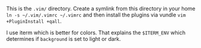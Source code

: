 This is the `.vim/` directory. Create a symlink from this directory in your home `ln -s ~/.vim/.vimrc ~/.vimrc` and then install the plugins via vundle `vim +PluginInstall +qall`.

I use iterm which is better for colors. That explains the `$ITERM_ENV` which determines if `background` is set to light or dark.

